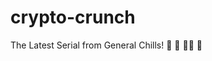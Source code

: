 # crypto-crunch
The Latest Serial from General Chills! :rabbit: :athletic_shoe: :woman_factory_worker: :currency_exchange: 
